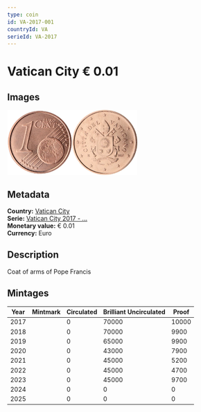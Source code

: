 ```yaml
---
type: coin
id: VA-2017-001
countryId: VA
serieId: VA-2017
---
```


# Vatican City € 0.01

## Images

<img src="../../../Images/common-2007-001.webp" height="150" alt="Front image"><img src="Images/vatican city-2017-001.webp" height="150" alt="Back image">

## Metadata

**Country:** [Vatican City](../index.md)\
**Serie:** [Vatican City 2017 - ...](index.md)\
**Monetary value:** € 0.01\
**Currency:** Euro

## Description

Coat of arms of Pope Francis

## Mintages

| Year | Mintmark | Circulated | Brilliant Uncirculated | Proof |
| ---- | -------- | ---------- | ---------------------- | ----- |
| 2017 |          | 0          | 70000                  | 10000 |
| 2018 |          | 0          | 70000                  | 9900  |
| 2019 |          | 0          | 65000                  | 9900  |
| 2020 |          | 0          | 43000                  | 7900  |
| 2021 |          | 0          | 45000                  | 5200  |
| 2022 |          | 0          | 45000                  | 4700  |
| 2023 |          | 0          | 45000                  | 9700  |
| 2024 |          | 0          | 0                      | 0     |
| 2025 |          | 0          | 0                      | 0     |

